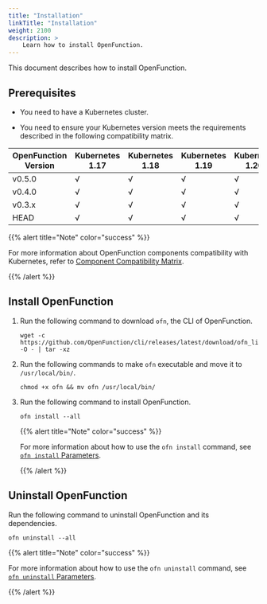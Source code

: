 ```yaml
---
title: "Installation"
linkTitle: "Installation"
weight: 2100
description: >	
    Learn how to install OpenFunction.
---
```


This document describes how to install OpenFunction.

## Prerequisites

- You need to have a Kubernetes cluster.

- You need to ensure your Kubernetes version meets the requirements described in the following compatibility matrix. 

| OpenFunction Version | Kubernetes 1.17 | Kubernetes 1.18 | Kubernetes 1.19 | Kubernetes 1.20+ |
| -------------------- | --------------- | --------------- | --------------- | ---------------- |
| v0.5.0               | √               | √               | √               | √                |
| v0.4.0               | √               | √               | √               | √                |
| v0.3.x               | √               | √               | √               | √                |
| HEAD                 | √               | √               | √               | √                |

{{% alert title="Note" color="success" %}}

For more information about OpenFunction components compatibility with Kubernetes, refer to [Component Compatibility Matrix](../../best-practices/customize-components#component-compatibility-matrix).

{{% /alert %}}

## Install OpenFunction

1. Run the following command to download `ofn`, the CLI of OpenFunction.

   ```shell
   wget -c  https://github.com/OpenFunction/cli/releases/latest/download/ofn_linux_amd64.tar.gz -O - | tar -xz
   ```

2. Run the following commands to make `ofn` executable and move it to `/usr/local/bin/`.

   ```shell
   chmod +x ofn && mv ofn /usr/local/bin/
   ```

3. Run the following command to install OpenFunction.

   ```shell
   ofn install --all
   ```

   {{% alert title="Note" color="success" %}}

   For more information about how to use the `ofn install` command, see [`ofn install` Parameters](../../user-guide/cli#ofn-install-parameters).

   {{% /alert %}}

## Uninstall OpenFunction

Run the following command to uninstall OpenFunction and its dependencies.

```shell
ofn uninstall --all
```

{{% alert title="Note" color="success" %}}

For more information about how to use the `ofn uninstall` command, see [`ofn uninstall` Parameters](../../user-guide/cli#ofn-uninstall-parameters).

{{% /alert %}}

